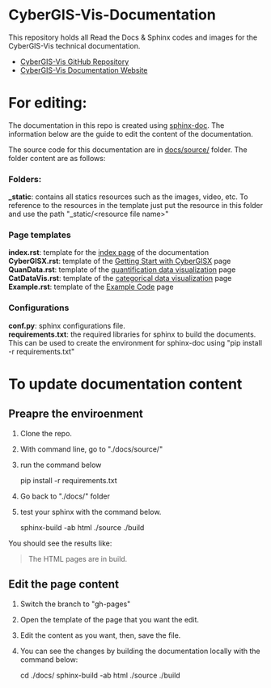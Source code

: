 # CyberGIS-Vis-Documentation

This repository holds all Read the Docs & Sphinx codes and images for the CyberGIS-Vis technical documentation.
- [CyberGIS-Vis GitHub Repository](https://github.com/cybergis/CyberGIS-Vis)
- [CyberGIS-Vis Documentation Website](https://cybergis.github.io/CyberGIS-Vis-Documentation/)

# For editing: 
The documentation in this repo is created using [sphinx-doc](https://www.sphinx-doc.org/en/master/). The information below are the guide to edit the content of the documentation. 


The source code for this documentation are in [docs/source/](https://github.com/cybergis/CyberGIS-Vis-Documentation/tree/gh-pages/docs/source) folder. The folder content are as follows:

### Folders:
**_static**: contains all statics resources such as the images, video, etc. To reference to the resources in the template just put the resource in this folder and use the path "_static/\<resource file name\>"

### Page templates 

**index.rst**: template for the [index page](https://cybergis.github.io/CyberGIS-Vis-Documentation/) of the documentation  
**CyberGISX.rst**: template of the [Getting Start with CyberGISX](https://cybergis.github.io/CyberGIS-Vis-Documentation/build/CyberGISX.html) page  
**QuanData.rst**: template of the [quantification data visualization](https://cybergis.github.io/CyberGIS-Vis-Documentation/build/QuantDataVis.html) page  
**CatDataVis.rst**: template of the [categorical data visualization](https://cybergis.github.io/CyberGIS-Vis-Documentation/build/CatDataVis.html) page  
**Example.rst**: template of the [Example Code](https://cybergis.github.io/CyberGIS-Vis-Documentation/build/QuantDataVis.html) page  

### Configurations 

**conf.py**: sphinx configurations file.   
**requirements.txt**: the required libraries for sphinx to build the documents. This can be used to create the environment for sphinx-doc using "pip install -r requirements.txt"  

# To update documentation content 

## Preapre the enviroenment
1. Clone the repo. 
2. With command line, go to "./docs/source/"
3. run the command below 

    pip install -r requirements.txt

4. Go back to "./docs/" folder
5. test your sphinx with the command below. 

    sphinx-build -ab html ./source ./build

You should see the results like: 

> The HTML pages are in build.

## Edit the page content 

1. Switch the branch to "gh-pages" 
2. Open the template of the page that you want the edit. 
3. Edit the content as you want, then, save the file. 
4. You can see the changes by building the documentation locally with the command below:

    cd ./docs/ 
    sphinx-build -ab html ./source ./build


